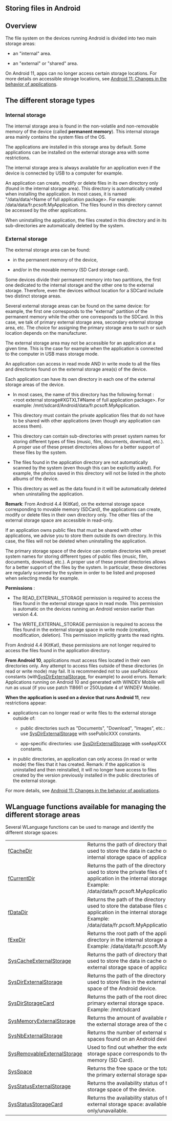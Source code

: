 


## Storing files in Android
			



<a name="NOTE1"></a>
<a name="NOTE1_1"></a>


## Overview
<a name="overview_ELTTEXTE000235"></a>
The file system on the devices running Android is divided into two main storage areas: 

- an "internal" area. 

- an "external" or "shared" area. 




On Android 11, apps can no longer access certain storage locations. For more details on accessible storage locations, see [Android 11: Changes in the behavior of applications](../Editeurs/9000201.md).

<a name="NOTE2"></a>
<a name="NOTE2_1"></a>


## The different storage types
<a name="the_different_storage_types_ELTTEXTE000259"></a>


### Internal storage
<a name="internal_storage_ELTPARAGRAPHE000026"></a>

The internal storage area is found in the non-volatile and non-removable memory of the device (called **permanent memory**). This internal storage area mainly contains the system files of the OS. 

The applications are installed in this storage area by default. Some applications can be installed on the external storage area with some restrictions.

The internal storage area is always available for an application even if the device is connected by USB to a computer for example. 

An application can create, modify or delete files in its own directory only (found in the internal storage area). This directory is automatically created when installing the application. In most cases, it is named "/data/data/&lt;Name of full application package&gt;. For example: /data/data/fr.pcsoft.MyApplication. The files found in this directory cannot be accessed by the other applications.

When uninstalling the application, the files created in this directory and in its sub-directories are automatically deleted by the system.
<a name="NOTE2_2"></a>


### External storage
<a name="external_storage_ELTPARAGRAPHE000041"></a>

The external storage area can be found: 

- in the permanent memory of the device, 

- and/or in the movable memory (SD Card storage card). 


Some devices divide their permanent memory into two partitions, the first one dedicated to the internal storage and the other one to the external storage. Therefore, even the devices without location for a SDCard include two distinct storage areas.

Several external storage areas can be found on the same device: for example, the first one corresponds to the "external" partition of the permanent memory while the other one corresponds to the SDCard. In this case, we talk of primary external storage area, secondary external storage area, etc. The choice for assigning the primary storage area to such or such location depends on the manufacturer.

The external storage area may not be accessible for an application at a given time. This is the case for example when the application is connected to the computer in USB mass storage mode.

An application can access in read mode AND in write mode to all the files and directories found on the external storage area(s) of the device. 

Each application can have its own directory in each one of the external storage areas of the device. 

- In most cases, the name of this directory has the following format : &lt;root external storage#XGTXLT#Name of full application package&gt;. For example: /mnt/sdcard/Android/data/fr.pcsoft.MyApplication. 

- This directory must contain the private application files that do not have to be shared with other applications (even though any application can access them). 

- This directory can contain sub-directories with preset system names for storing different types of files (music, film, documents, download, etc.). A proper use of these preset directories allows for a better support of these files by the system.

- The files found in the application directory are not automatically scanned by the system (even though this can be explicitly asked). For example, the photos saved in this directory will not be listed in the photo albums of the device.

- This directory as well as the data found in it will be automatically deleted when uninstalling the application.




**Remark**: From Android 4.4 (KitKat), on the external storage space corresponding to movable memory (SDCard), the applications can create, modify or delete files in their own directory only. The other files of the external storage space are accessible in read-only. 

If an application owns public files that must be shared with other applications, we advise you to store them outside its own directory. In this case, the files will not be deleted when uninstalling the application. 

The primary storage space of the device can contain directories with preset system names for storing different types of public files (music, film, documents, download, etc.). A proper use of these preset directories allows for a better support of the files by the system. In particular, these directories are regularly scanned by the system in order to be listed and proposed when selecting media for example.

**Permissions** : 

- The READ_EXTERNAL_STORAGE permission is required to access the files found in the external storage space in read mode. This permission is automatic on the devices running an Android version earlier than version 4.4.

- The WRITE_EXTERNAL_STORAGE permission is required to access the files found in the external storage space in write mode (creation, modification, deletion). This permission implicitly grants the read rights. 


From Android 4.4 (KitKat), these permissions are not longer required to access the files found in the application directory. 

**From Android 10**, applications must access files located in their own directories only. Any attempt to access files outside of these directories (in read or write mode) may fail. It is recommended not to use *ssePublicxxx* constants (with[SysDirExternalStorage](../WDLang1/1000021793.md), for example) to avoid errors. 
Remark: Applications running on Android 10 and generated with WINDEV Mobile will run as usual (if you use patch 118661 or 250Update 4 of WINDEV Mobile). 

**When the application is used on a device that runs Android 11**, new restrictions appear: 

- applications can no longer read or write files to the external storage outside of: 

	- public directories such as "Documents", "Download", "Images", etc.: use [SysDirExternalStorage](../WDLang1/1000021793.md) with ssePublicXXX constants. 

	- app-specific directories: use [SysDirExternalStorage](../WDLang1/1000021793.md) with sseAppXXX constants.




- in public directories, an application can only access (in read or write mode) the files that it has created. 
	Remark: if the application is uninstalled and then reinstalled, it will no longer have access to files created by the version previously installed in the public directories of the external storage.



For more details, see [Android 11: Changes in the behavior of applications](../Editeurs/9000201.md).

<a name="NOTE3"></a>
<a name="NOTE3_1"></a>


## WLanguage functions available for managing the different storage areas
<a name="wlanguage_functions_available_for_managing_the_different_storage_areas_ELTTEXTE000305"></a>
Several WLanguage functions can be used to manage and identify the different storage spaces: 



|   |   |
| --- | --- |
| [fCacheDir](../WDLang1/1000021819.md) | Returns the path of directory that will be used to store the data in cache on the internal storage space of application. |
| [fCurrentDir](../WDLang1/3036022.md) | Returns the path of the directory that will be used to store the private files of the application in the internal storage area.<br>Example: /data/data/fr.pcsoft.MyApplication/files |
| [fDataDir](../WDLang1/3036001.md) | Returns the path of the directory that will be used to store the database files of the application in the internal storage area.<br>Example: /data/data/fr.pcsoft.MyApplication/database |
| [fExeDir](../WDLang1/3036049.md) | Returns the root path of the application directory in the internal storage area.<br>Example: /data/data/fr.pcsoft.MyApplication |
| [SysCacheExternalStorage](../WDLang1/1000021815.md) | Returns the path of directory that will be used to store the data in cache on the external storage space of application. |
| [SysDirExternalStorage](../WDLang1/1000021793.md) | Returns the path of the directory that will be used to store files in the external storage space of the Android device. |
| [SysDirStorageCard](../WDLang1/3073034.md) | Returns the path of the root directory of the primary external storage space.<br>Example: /mnt/sdcard |
| [SysMemoryExternalStorage](../WDLang1/1000021817.md) | Returns the amount of available memory on the external storage area of the device. |
| [SysNbExternalStorage](../WDLang1/1000021816.md) | Returns the number of external storage spaces found on an Android device. |
| [SysRemovableExternalStorage](../WDLang1/1000021818.md) | Used to find out whether the external storage space corresponds to the movable memory (SD Card). |
| [SysSpace](../WDLang1/3073002.md) | Returns the free space or the total space of the primary external storage space. |
| [SysStatusExternalStorage](../WDLang1/1000021798.md) | Returns the availability status of the external storage space of the device. |
| [SysStatusStorageCard](../WDLang1/1000019554.md) | Returns the availability status of the primary external storage space: available/read only/unavailable. |




